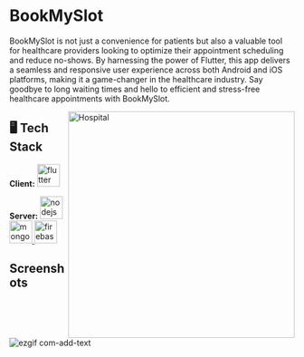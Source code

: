 
# BookMySlot

BookMySlot is not just a convenience for patients but also a valuable tool for healthcare providers looking to optimize their appointment scheduling and reduce no-shows. By harnessing the power of Flutter, this app delivers a seamless and responsive user experience across both Android and iOS platforms, making it a game-changer in the healthcare industry. Say goodbye to long waiting times and hello to efficient and stress-free healthcare appointments with BookMySlot.


<img align="right" alt="Hospital" width="400" src="https://cdn.dribbble.com/users/3726898/screenshots/15561676/media/7c253c514be1fcaccb10f510ddea7dcd.gif">

## 🖥️ Tech Stack

**Client:** <a href="https://flutter.dev" target="_blank" rel="noreferrer"> <img src="https://www.vectorlogo.zone/logos/flutterio/flutterio-icon.svg" alt="flutter" width="40" height="40"/> </a>


**Server:** <a href="https://nodejs.org" target="_blank" rel="noreferrer"> <img src="https://brandeps.com/icon-download/N/Nodejs-small-icon-vector-01.svg" alt="nodejs" width="40" height="40"/> </a>
<a href="https://www.mongodb.com/" target="_blank" rel="noreferrer"> <img src="https://www.vectorlogo.zone/logos/mongodb/mongodb-icon.svg" alt="mongodb" width="40" height="40"/> </a>
<a href="https://firebase.google.com/" target="_blank" rel="noreferrer"> <img src="https://www.vectorlogo.zone/logos/firebase/firebase-icon.svg" alt="firebase" width="40" height="40"/> </a>

## Screenshots
![ezgif com-add-text](https://github.com/Asmit2021/book_my_slot/assets/113445568/8818c045-eaef-4490-91cc-925f8938f26a)

